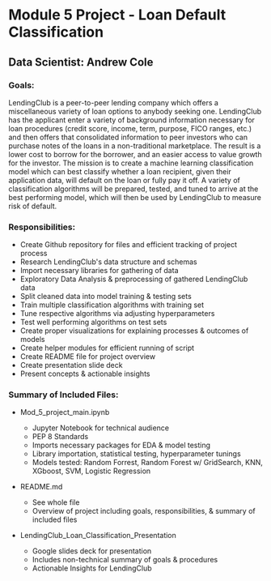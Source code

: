 # Module 5 Project - Loan Default Classification

## Data Scientist: Andrew Cole

### Goals: 
LendingClub is a peer-to-peer lending company which offers a miscellaneous variety of loan options to anybody seeking one. LendingClub has the applicant enter a variety of background information necessary for loan procedures (credit score, income, term, purpose, FICO ranges, etc.) and then offers that consolidated information to peer investors who can purchase notes of the loans in a non-traditional marketplace. The result is a lower cost to borrow for the borrower, and an easier access to value growth for the investor. The mission is to create a machine learning classification model which can best classify whether a loan recipient, given their application data, will default on the loan or fully pay it off. A variety of classification algorithms will be prepared, tested, and tuned to arrive at the best performing model, which will then be used by LendingClub to measure risk of default.

### Responsibilities:
- Create Github repository for files and efficient tracking of project process
- Research LendingClub's data structure and schemas
- Import necessary libraries for gathering of data 
- Exploratory Data Analysis & preprocessing of gathered LendingClub data
- Split cleaned data into model training & testing sets
- Train multiple classification algorithms with training set
- Tune respective algorithms via adjusting hyperparameters
- Test well performing algorithms on test sets
- Create proper visualizations for explaining processes & outcomes of models
- Create helper modules for efficient running of script
- Create README file for project overview
- Create presentation slide deck
- Present concepts & actionable insights

### Summary of Included Files:
- Mod_5_project_main.ipynb
    - Jupyter Notebook for technical audience
    - PEP 8 Standards
    - Imports necessary packages for EDA & model testing
    - Library importation, statistical testing, hyperparameter tunings 
    - Models tested: Random Forrest, Random Forest w/ GridSearch, KNN, XGboost, SVM, Logistic Regression
    
- README.md
    - See whole file
    - Overview of project including goals, responsibilities, & summary of included files
    
- LendingClub_Loan_Classification_Presentation
    - Google slides deck for presentation
    - Includes non-technical summary of goals & procedures
    - Actionable Insights for LendingClub